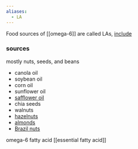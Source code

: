 ```yaml
---
aliases:
  - LA
---
```

Food sources of [[omega-6]] are called LAs, [include](https://www.ncbi.nlm.nih.gov/labs/pmc/articles/PMC7990530/)
### sources
mostly nuts, seeds, and beans
- canola oil
- soybean oil
- corn oil
- sunflower oil
- [safflower oil](https://www.medicalnewstoday.com/articles/322245)
- chia seeds
- walnuts
- [hazelnuts](https://www.medicalnewstoday.com/articles/323807)
- [almonds](https://www.medicalnewstoday.com/articles/269468)
- [Brazil nuts](https://www.medicalnewstoday.com/articles/325000)

omega-6 fatty acid
[[essential fatty acid]]